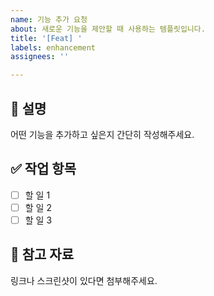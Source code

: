 ```yaml
---
name: 기능 추가 요청
about: 새로운 기능을 제안할 때 사용하는 템플릿입니다.
title: '[Feat] '
labels: enhancement
assignees: ''

---
```


## 📌 설명
어떤 기능을 추가하고 싶은지 간단히 작성해주세요.

## ✅ 작업 항목
- [ ] 할 일 1
- [ ] 할 일 2
- [ ] 할 일 3

## 📎 참고 자료
링크나 스크린샷이 있다면 첨부해주세요.